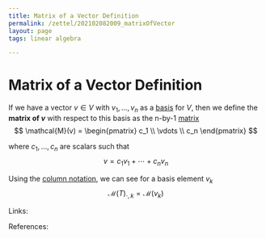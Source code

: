 ```yaml
---
title: Matrix of a Vector Definition
permalink: /zettel/202102082009_matrixOfVector
layout: page
tags: linear algebra

---
```

# Matrix of a Vector Definition

If we have a vector $v \in V$ with $v_1, \ldots, v_n$ as a [basis](202102062154_basisDefinition) for $V$, then 
we define the **matrix of $v$** with respect to this basis as the n-by-1 [matrix](202102072233_matrixLinearMap)
$$
\mathcal{M}(v) = 
\begin{pmatrix} 
c_1 \\
\vdots \\
c_n
\end{pmatrix}
$$

where $c_1, \ldots, c_n$ are scalars such that 
$$
v = c_1 v_1 + \cdots + c_n v_n
$$

Using the [column notation](202102072302_matrixMultiplicationProperties), we can see for a basis element $v_k$
$$
\mathcal{M}(T)_{\cdot, k} = \mathcal{M}(v_k)
$$

Links: 

References: 

